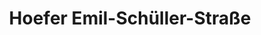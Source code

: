 ---
title: "Hoefer Emil-Schüller-Straße"
url: /koblenz/hoefer-emil-schueller-strasse/
shop: Bäckerei
---